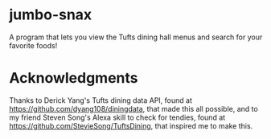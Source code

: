 # jumbo-snax
A program that lets you view the Tufts dining hall menus and search for
your favorite foods!

# Acknowledgments
Thanks to Derick Yang's Tufts dining data API, found at
https://github.com/dyang108/diningdata, that made this all possible, and to
my friend Steven Song's Alexa skill to check for tendies, found at
https://github.com/StevieSong/TuftsDining, that inspired me to make this.

